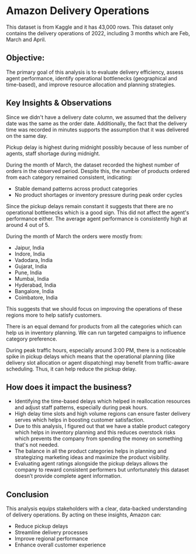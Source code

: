 # Amazon Delivery Operations

This dataset is from Kaggle and it has 43,000 rows. This dataset only contains the delivery operations of 2022, including 3 months which are Feb, March and April. 

## Objective:
The primary goal of this analysis is to evaluate delivery efficiency, assess agent performance, identify operational bottlenecks (geographical and time-based), and improve resource allocation and planning strategies.

## Key Insights & Observations

Since we didn't have a delivery date column, we assumed that the delivery date was the same as the order date. Additionally, the fact that the delivery time was recorded in minutes supports the assumption that it was delivered on the same day.

Pickup delay is highest during midnight possibly because of less number of agents, staff shortage during midnight.

During the month of March, the dataset recorded the highest number of orders in the observed period. Despite this, the number of products ordered from each category remained consistent, indicating:
- Stable demand patterns across product categories
- No product shortages or inventory pressure during peak order cycles

Since the pickup delays remain constant it suggests that there are no operational bottlenecks which is a good sign. This did not affect the agent's performance either. The average agent performance is consistently high at around 4 out of 5.

During the month of March the orders were mostly from:
- Jaipur, India
- Indore, India
- Vadodara, India
- Gujarat, India
- Pune, India
- Mumbai, India
- Hyderabad, India
- Bangalore, India
- Coimbatore, India

This suggests that we should focus on improving the operations of these regions more to help satisfy customers.

There is an equal demand for products from all the categories which can help us in inventory planning. We can run targeted campaigns to influence category preference. 

During peak traffic hours, especially around 3:00 PM, there is a noticeable spike in pickup delays which means that the operational planning (like delivery slot allocation or agent dispatching) may benefit from traffic-aware scheduling. Thus, it can help reduce the pickup delay.

## How does it impact the business?
- Identifying the time-based delays which helped in reallocation resources and adjust staff patterns, especially during peak hours.
- High delay time slots and high volume regions can ensure faster delivery serves which helps in boosting customer satisfaction.
- Due to this analysis, I figured out that we have a stable product category which helps in inventory planning and this reduces overstock risks which prevents the company from spending the money on something that's not needed.
- The balance in all the product categories helps in planning and strategizing marketing ideas and maximize the product visibility.
- Evaluating agent ratings alongside the pickup delays allows the company to reward consistent performers but unfortunately this dataset doesn’t provide complete agent information.

## Conclusion
This analysis equips stakeholders with a clear, data-backed understanding of delivery operations. By acting on these insights, Amazon can:
- Reduce pickup delays
- Streamline delivery processes
- Improve regional performance
- Enhance overall customer experience
